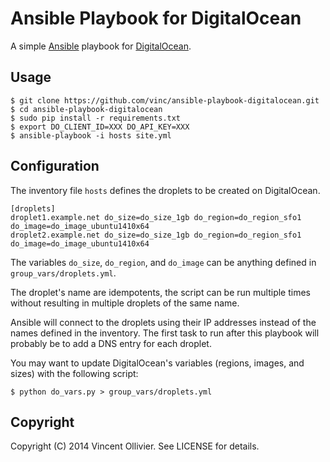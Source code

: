 Ansible Playbook for DigitalOcean
=================================

A simple [Ansible](http://www.ansible.com/) playbook
for [DigitalOcean](https://www.digitalocean.com/).


Usage
-----

    $ git clone https://github.com/vinc/ansible-playbook-digitalocean.git
    $ cd ansible-playbook-digitalocean
    $ sudo pip install -r requirements.txt
    $ export DO_CLIENT_ID=XXX DO_API_KEY=XXX
    $ ansible-playbook -i hosts site.yml


Configuration
-------------

The inventory file `hosts` defines the droplets to be created on DigitalOcean.

    [droplets]
    droplet1.example.net do_size=do_size_1gb do_region=do_region_sfo1 do_image=do_image_ubuntu1410x64
    droplet2.example.net do_size=do_size_1gb do_region=do_region_sfo1 do_image=do_image_ubuntu1410x64

The variables `do_size`, `do_region`, and `do_image` can be anything defined
in `group_vars/droplets.yml`.

The droplet's name are idempotents, the script can be run multiple times
without resulting in multiple droplets of the same name.

Ansible will connect to the droplets using their IP addresses instead of the
names defined in the inventory. The first task to run after this playbook will
probably be to add a DNS entry for each droplet.

You may want to update DigitalOcean's variables (regions, images, and sizes)
with the following script:

    $ python do_vars.py > group_vars/droplets.yml


Copyright
---------

Copyright (C) 2014 Vincent Ollivier. See LICENSE for details.
